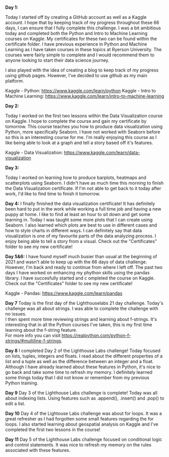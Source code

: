 **Day 1:**

Today I started off by creating a GitHub account as well as a Kaggle account. I hope that by keeping track of my progress throughout these 66 days, I can ensure that I 
fully complete this challenge.
I was a bit ambitious today and completed both the Python and Intro to Machine Learning courses on Kaggle. My certificates for these two can be found within the certificate folder.
I have previous experience in Python and Machine Learning as I have taken courses in these topics at Ryerson University. The courses were fairly simple to complete and I would 
recommend them to anyone looking to start their data science journey. 

I also played with the idea of creating a blog to keep track of my progress using github pages. However, I've decided to use github as my main platform. 

Kaggle - Python: https://www.kaggle.com/learn/python
Kaggle - Intro to Machine Learning: https://www.kaggle.com/learn/intro-to-machine-learning

**Day 2:**

Today I worked on the first two lessons within the Data Visualization course on Kaggle. I hope to complete the course and gain my certificate by tomorrow. This course teaches you how to produce data visualization using Python, more specifically Seaborn. I have not worked with Seaborn before so this is an interesting course for me. I'm really enjoying this course as I like being able to look at a graph and tell a story based off it's features.

Kaggle - Data Visualization: https://www.kaggle.com/learn/data-visualization

**Day 3:**

Today I worked on learning how to produce barplots, heatmaps and scatterplots using Seaborn. I didn't have as much time this morning to finish the Data Visualization certificate. If I'm not able to get back to it today after work, I'd like to find time to finish it tomorrow.

**Day 4:**
I finally finished the data visualization certificate! It has definitely been hard to put in the work while working a full time job and having a new puppy at home. I like to find at least an hour to sit down and get some learning in. Today I was taught some more plots that I can create using Seaborn. I also learned which plots are best to use in different cases and how to style charts in different ways. I can definitely say that data visualization is one of my favourite parts of the data analyzing process. I enjoy being able to tell a story from a visual. Check out the "Certificates" folder to see my new certificate!

**Day 5&6:**
I have found myself much busier than usual at the beginning of 2021 and wasn't able to keep up with the 66 days of data challenge. However, I'm back and ready to continue from where I left off. The past two days I have worked on enhancing my phython skills using the pandas library. I have succesfully started and c ompleted the course on Kaggle. Check out the "Certificates" folder to see my new certificate!

Kaggle - Pandas: https://www.kaggle.com/learn/pandas

**Day 7** 
Today is the first day of the Lighthouselabs 21 day challenge. Today's challenge was all about strings. I was able to complete the challenge with no issues. \
I then spent more time reviewing strings and learning about f-strings. It's interesting that in all the Python courses I've taken, this is my first time learning about the f-string feature. \
For more info you can visit https://realpython.com/python-f-strings/#multiline-f-strings.

**Day 8**
I completed Day 2 of the Lighthouse Labs challenge! Today focused on lists, tuples, integers and floats. I read about the different properties of a list and a tuple as well as the difference between an integer and a float. 
Although I have already learned about these features in Python, it's nice to go back and take some time to refresh my memory. I definitely learned some things today that I did not know or remember from my previous Python training. 

**Day 9** 
Day 3 of the Lighthouse Labs challenge is complete! Today was all about indexing lists. Using features such as .append(), .insert() and .pop() to edit a list. 

**Day 10** 
Day 4 of the Lightouse Labs challenge was about for loops. It was a great refresher as I had forgotten some small features regarding the for loops. I also started learning about geospatial analysis on Kaggle and I've completed the first two lessons in the course!

**Day 11**
Day 5 of the Lighthouse Labs challenge focused on conditional logic and control statements. It was nice to refresh my memory on the rules associated with these features. 
